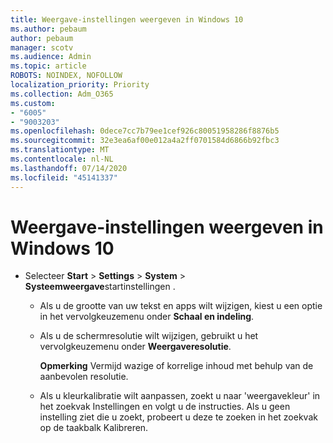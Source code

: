 ```yaml
---
title: Weergave-instellingen weergeven in Windows 10
ms.author: pebaum
author: pebaum
manager: scotv
ms.audience: Admin
ms.topic: article
ROBOTS: NOINDEX, NOFOLLOW
localization_priority: Priority
ms.collection: Adm_O365
ms.custom:
- "6005"
- "9003203"
ms.openlocfilehash: 0dece7cc7b79ee1cef926c80051958286f8876b5
ms.sourcegitcommit: 32e3ea6af00e012a4a2ff0701584d6866b92fbc3
ms.translationtype: MT
ms.contentlocale: nl-NL
ms.lasthandoff: 07/14/2020
ms.locfileid: "45141337"
---
```

# <a name="view-display-settings-in-windows-10"></a>Weergave-instellingen weergeven in Windows 10

- Selecteer **Start**   >  **Settings**   >  **System**  >  **Systeemweergave**startinstellingen .
    -  Als u de grootte van uw tekst en apps wilt wijzigen, kiest u een optie in het vervolgkeuzemenu onder **Schaal en indeling**.
    - Als u de schermresolutie wilt wijzigen, gebruikt u het vervolgkeuzemenu onder **Weergaveresolutie**.
     
      **Opmerking** Vermijd wazige of korrelige inhoud met behulp van de aanbevolen resolutie.
    - Als u kleurkalibratie wilt aanpassen, zoekt u naar 'weergavekleur' in het zoekvak Instellingen en volgt u de instructies. Als u geen instelling ziet die u zoekt, probeert u deze te zoeken in het zoekvak op de taakbalk Kalibreren.
